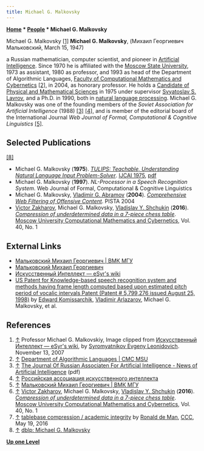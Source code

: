 ```yaml
---
title: Michael G. Malkovsky
---
```

**[Home](Home "Home") \* [People](People "People") \* Michael G. Malkovsky**



 [](http://esyr.org/wiki/%D0%98%D1%81%D0%BA%D1%83%D1%81%D1%81%D1%82%D0%B2%D0%B5%D0%BD%D0%BD%D1%8B%D0%B9_%D0%98%D0%BD%D1%82%D0%B5%D0%BB%D0%BB%D0%B5%D0%BA%D1%82) Michael G. Malkovsky <a id="cite-note-1" href="#cite-ref-1">[1]</a> 
**Michael G. Malkovsky**, (Михаил Георгиевич Мальковский, March 15, 1947)  

a Russian mathematician, computer scientist, and pioneer in [Artificial Intelligence](Artificial_Intelligence "Artificial Intelligence"). Since 1970 he is affiliated with the [Moscow State University](Moscow_State_University "Moscow State University"), 1973 as assistant, 1980 as professor, and 1993 as head of the Department of Algorithmic Languages, [Faculty of Computational Mathematics and Cybernetics](https://en.wikipedia.org/wiki/MSU_Faculty_of_Computational_Mathematics_and_Cybernetics) <a id="cite-note-2" href="#cite-ref-2">[2]</a>, in 2004, as honorary professor. 
He holds a [Candidate of Physical and Mathematical Sciences](https://en.wikipedia.org/wiki/Candidate_of_Sciences) in 1975 under supervisor [Svyatoslav S. Lavrov](Mathematician#SSLavrov "Mathematician"), and a Ph.D. in 1990, both in [natural language processing](https://en.wikipedia.org/wiki/Natural_language_processing). Michael G. Malkovsky was one of the founding members of the *Soviet Association for Artificial Intelligence* (1988) <a id="cite-note-3" href="#cite-ref-3">[3]</a> <a id="cite-note-4" href="#cite-ref-4">[4]</a>, 
and is member of the editorial board of the International Journal *Web Journal of Formal, Computational & Cognitive Linguistics* <a id="cite-note-5" href="#cite-ref-5">[5]</a>. 



## Selected Publications


<a id="cite-note-8" href="#cite-ref-8">[8]</a>



* Michael G. Malkovsky (**1975**). *[TULIPS: Teachable, Understanding Natural Language Input Problem-Solver](https://dl.acm.org/citation.cfm?id=1624689)*. [IJCAI 1975](Conferences#IJCAI1975 "Conferences"), [pdf](https://www.ijcai.org/Proceedings/75/Papers/059.pdf)
* Michael G. Malkovsky (**1997**). *NL-Processor in a Speech Recognition System*. Web Journal of Formal, Computational & Cognitive Linguistics
* Michael G. Malkovsky, [Vladimir G. Abramov](http://istina.msu.ru/profile/AbramovVG/) (**2004**). *[Comprehensive Web Filtering of Offensive Content](https://istina.msu.ru/publications/article/4856779/)*. PISTA 2004
* [Victor Zakharov](Victor_Zakharov "Victor Zakharov"), Michael G. Malkovsky, [Vladislav Y. Shchukin](Vladislav_Y._Shchukin "Vladislav Y. Shchukin") (**2016**). *[Compression of underdetermined data in a 7-piece chess table](https://link.springer.com/article/10.3103%2FS0278641916010076)*. [Moscow University Computational Mathematics and Cybernetics](https://www.springer.com/mathematics/journal/11968), Vol. 40, No. 1


## External Links


* [Мальковский Михаил Георгиевич | ВМК МГУ](https://cs.msu.ru/persons/39)
* [Мальковский Михаил Георгиевич](https://istina.msu.ru/profile/Mikhail_Malkovskiy/)
* [Искусственный Интеллект — eSyr's wiki](http://esyr.org/wiki/%D0%98%D1%81%D0%BA%D1%83%D1%81%D1%81%D1%82%D0%B2%D0%B5%D0%BD%D0%BD%D1%8B%D0%B9_%D0%98%D0%BD%D1%82%D0%B5%D0%BB%D0%BB%D0%B5%D0%BA%D1%82)
* [US Patent for Knowledge-based speech recognition system and methods having frame length computed based upon estimated pitch period of vocalic intervals Patent (Patent # 5,799,276 issued August 25, 1998)](https://patents.justia.com/patent/5799276) by [Edward Komissarchik](Edward_Komissarchik "Edward Komissarchik"), [Vladimir Arlazarov](Vladimir_Arlazarov "Vladimir Arlazarov"), Michael G. Malkovsky, et al.


## References


1. <a id="cite-ref-1" href="#cite-note-1">↑</a> Professor Michael G. Malkovskiy, Image clipped from [Искусственный Интеллект — eSyr's wiki](http://esyr.org/wiki/%D0%98%D1%81%D0%BA%D1%83%D1%81%D1%81%D1%82%D0%B2%D0%B5%D0%BD%D0%BD%D1%8B%D0%B9_%D0%98%D0%BD%D1%82%D0%B5%D0%BB%D0%BB%D0%B5%D0%BA%D1%82), by [Syromyatnikov Evgeny Leonidovich](http://esyr.org/wiki/%D0%A3%D1%87%D0%B0%D1%81%D1%82%D0%BD%D0%B8%D0%BA:ESyr01). November 13, 2007
2. <a id="cite-ref-2" href="#cite-note-2">↑</a> [Department of Algorithmic Languages | CMC MSU](https://cs.msu.ru/en/departments/al)
3. <a id="cite-ref-3" href="#cite-note-3">↑</a> [The Journal Of Russian Associaten For Artificial Intelligence - News of Artificial Intelligence](http://www.foibg.com/ijita/vol10/ijita10-1-p18.pdf) (pdf)
4. <a id="cite-ref-4" href="#cite-note-4">↑</a> [Российская ассоциация искусственного интеллекта](http://raai.org/)
5. <a id="cite-ref-5" href="#cite-note-5">↑</a> [Мальковский Михаил Георгиевич | ВМК МГУ](https://cs.msu.ru/persons/39)
6. <a id="cite-ref-6" href="#cite-note-6">↑</a> [Victor Zakharov](Victor_Zakharov "Victor Zakharov"), Michael G. Malkovsky, [Vladislav Y. Shchukin](Vladislav_Y._Shchukin "Vladislav Y. Shchukin") (**2016**). *[Compression of underdetermined data in a 7-piece chess table](https://link.springer.com/article/10.3103%2FS0278641916010076)*. [Moscow University Computational Mathematics and Cybernetics](https://www.springer.com/mathematics/journal/11968), Vol. 40, No. 1
7. <a id="cite-ref-7" href="#cite-note-7">↑</a> [tablebase compression / academic integrity](http://www.talkchess.com/forum/viewtopic.php?t=60222) by [Ronald de Man](Ronald_de_Man "Ronald de Man"), [CCC](CCC "CCC"), May 19, 2016
8. <a id="cite-ref-8" href="#cite-note-8">↑</a> [dblp: Michael G. Malkovsky](https://dblp2.uni-trier.de/pers/hd/m/Malkovsky:Michael_G=)

**[Up one Level](People "People")**







 
